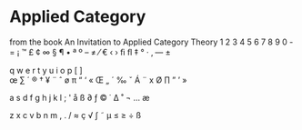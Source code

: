 # Applied Category

from the book An Invitation to Applied Category Theory
1 2 3 4 5 6 7 8 9 0 - =
¡ ™ £ ¢ ∞ § ¶ • ª º – ≠
⁄ € ‹ › ﬁ ﬂ ‡ ° · ‚ — ±

q w e r t y u i o p [ ] \
œ ∑ ´ ® † ¥ ¨ ˆ ø π “ ‘ «
Œ „ ´ ‰ ˇ Á ¨ x Ø ∏ ” ’ »

a s d f g h j k l ; '
å ß ∂ ƒ © ˙ ∆ ˚ ¬ … æ

z x c v b n m , . /
≈ ç √ ∫ ˜ µ ≤ ≥ ÷
ß
